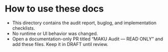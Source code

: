 # How to use these docs

- This directory contains the audit report, buglog, and implementation checklists.
- No runtime or UI behavior was changed.
- Open a documentation-only PR titled “MAKU Audit — READ ONLY” and add these files. Keep it in DRAFT until review.
